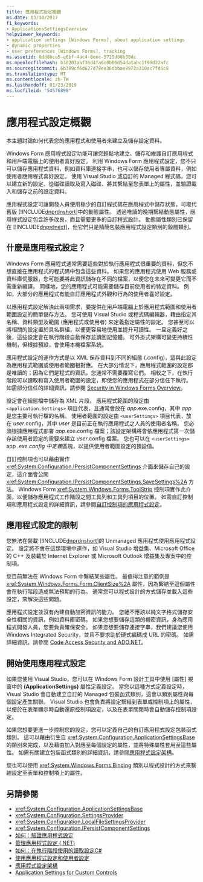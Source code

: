 ```yaml
---
title: 應用程式設定概觀
ms.date: 03/30/2017
f1_keywords:
- ApplicationsSettingsOverview
helpviewer_keywords:
- application settings [Windows Forms], about application settings
- dynamic properties
- user preferences [Windows Forms], tracking
ms.assetid: 0dd8bca5-a6bf-4ac4-8eec-5725d08b38dc
ms.openlocfilehash: b30203aaf36d4fa6c0b06d54da1abc1f99d22afc
ms.sourcegitcommit: 6b308cf6d627d78ee36dbbae8972a310ac7fd6c8
ms.translationtype: MT
ms.contentlocale: zh-TW
ms.lasthandoff: 01/23/2019
ms.locfileid: "54576898"
---
```

# <a name="application-settings-overview"></a>應用程式設定概觀
本主題討論如何代表您的應用程式和使用者來建立及儲存設定資料。  
  
 Windows Form 應用程式設定功能可讓您輕鬆地建立、儲存和維護自訂應用程式和用戶端電腦上的使用者喜好設定。 利用 Windows Form 應用程式設定，您不只可以儲存應用程式資料，例如資料庫連接字串，也可以儲存使用者專屬資料，例如使用者應用程式喜好設定。 使用 Visual Studio 或自訂的 Managed 程式碼，您可以建立新的設定、從磁碟讀取及寫入磁碟、將其繫結至您表單上的屬性，並驗證載入和儲存之前的設定資料。  
  
 應用程式設定可讓開發人員使用極少的自訂程式碼在應用程式中儲存狀態，可取代舊版 [!INCLUDE[dnprdnshort](../../../../includes/dnprdnshort-md.md)]中的動態屬性。 透過唯讀的晚期繫結動態屬性，應用程式設定包含許多改良，而且需要更多的自訂程式設計。 動態屬性類別已保留在 [!INCLUDE[dnprdnext](../../../../includes/dnprdnext-md.md)]，但它們只是精簡包裝應用程式設定類別的殼層類別。  
  
## <a name="what-are-application-settings"></a>什麼是應用程式設定？  
 Windows Form 應用程式通常需要這些對於執行應用程式很重要的資料，但您不想直接在應用程式的程式碼中包含這些資料。 如果您的應用程式使用 Web 服務或資料庫伺服器，您可能要將此資訊儲存在不同的檔案，以便您在未來可變更它而不需重新編譯。 同樣地，您的應用程式可能需要儲存目前使用者的特定資料。 例如，大部分的應用程式有能自訂應用程式外觀和行為的使用者喜好設定。  
  
 以應用程式設定解決此兩項需求，要提供在用戶端電腦上於應用程式範圍和使用者範圍設定的簡單儲存方法。 您可使用 Visual Studio 或程式碼編輯器，藉由指定其名稱、資料類型及範圍 (應用程式或使用者) 來定義指定屬性的設定。 您甚至可以將相關的設定置於具名群組，以便更容易地使用並提升可讀性。 一旦定義好之後，這些設定會在執行階段自動保存並讀回記憶體。 可外掛式架構可變更持續性機制，但根據預設，會使用本機檔案系統。  
  
 應用程式設定的運作方式是以 XML 保存資料到不同的組態 (.config)，這與此設定為應用程式範圍或使用者範圍相對應。 在大部分情況下，應用程式範圍的設定都是唯讀的；因為它們是程式的資訊，您通常不需要覆寫它們。 相較之下，在執行階段可以讀取和寫入使用者範圍的設定，即使您的應用程式在部分信任下執行。 如需部分信任的詳細資訊，請參閱 [Security in Windows Forms Overview](../../../../docs/framework/winforms/security-in-windows-forms-overview.md)。  
  
 設定會在組態檔中儲存為 XML 片段。 應用程式範圍的設定由 `<application.Settings>` 項目代表，且通常會放在 *app*.exe.config，其中 *app* 是您主要可執行檔的名稱。 使用者範圍的設定由 `<userSettings>` 項目代表，放在 *user*.config，其中 *user* 是目前正在執行應用程式之人員的使用者名稱。 您必須根據應用程式部署 *app*.exe.config 檔案；該設定架構將會依應用程式第一次儲存該使用者設定的需要來建立 *user*.config 檔案。 您也可以在 `<userSettings>` app *.exe.config 中定義*區塊，以提供使用者範圍設定的預設值。  
  
 自訂控制項也可以藉由實作 <xref:System.Configuration.IPersistComponentSettings> 介面來儲存自己的設定，這介面會公開 <xref:System.Configuration.IPersistComponentSettings.SaveSettings%2A> 方法。 Windows Form <xref:System.Windows.Forms.ToolStrip> 控制項實作此介面，以便儲存應用程式工作階段之間工具列和工具列項目的位置。 如需自訂控制項和應用程式設定的詳細資訊，請參閱[自訂控制項的應用程式設定](../../../../docs/framework/winforms/advanced/application-settings-for-custom-controls.md)。  
  
## <a name="limitations-of-application-settings"></a>應用程式設定的限制  
 您無法在裝載 [!INCLUDE[dnprdnshort](../../../../includes/dnprdnshort-md.md)]的 Unmanaged 應用程式使用應用程式設定。 設定將不會在這類環境中運作，如 Visual Studio 增益集、Microsoft Office 的 C++ 及裝載於 Internet Explorer 或 Microsoft Outlook 增益集及專案中的控制項。  
  
 您目前無法在 Windows Form 中繫結某些屬性。 最值得注意的範例是 <xref:System.Windows.Forms.Form.ClientSize%2A> 屬性，因為繫結至這個屬性會在執行階段造成無法預期的行為。 通常您可以程式設計的方式儲存並載入這些設定，來解決這些問題。  
  
 應用程式設定並沒有內建自動加密資訊的能力。 您絕不應該以純文字格式儲存安全性相關的資訊，例如資料庫密碼。 如果您想要儲存這類的機密資訊，身為應用程式開發人員，您要負責確保安全。 如果您想要儲存連接字串，我們建議您使用 Windows Integrated Security，並且不要求助於硬式編碼成 URL 的密碼。 如需詳細資訊，請參閱 [Code Access Security and ADO.NET](../../../../docs/framework/data/adonet/code-access-security.md)。  
  
## <a name="getting-started-with-application-settings"></a>開始使用應用程式設定  
 如果您使用 Visual Studio，您可以在 Windows Form 設計工具中使用 [屬性]  視窗中的 **(ApplicationSettings)** 屬性定義設定。 當您以這種方式定義設定時，Visual Studio 會自動建立自訂的 Managed 包裝函式類別，這會以類別屬性與每個設定產生關聯。 Visual Studio 也會負責將設定繫結到表單或控制項上的屬性，以便於在表單顯示時自動還原控制項設定，以及在表單關閉時會自動儲存控制項設定。  
  
 如果您想要更進一步控制您的設定，您可以定義自己的自訂應用程式設定包裝函式類別。 這可以藉由衍生自 <xref:System.Configuration.ApplicationSettingsBase>的類別來完成，以及藉由加入對應至每個設定的屬性，並將特殊屬性套用至這些屬性。 如需有關建立包裝函式類別的詳細資訊，請參閱[應用程式設定架構](../../../../docs/framework/winforms/advanced/application-settings-architecture.md)。  
  
 您也可以使用 <xref:System.Windows.Forms.Binding> 類別以程式設計的方式來繫結設定至表單和控制項上的屬性。  
  
## <a name="see-also"></a>另請參閱
- <xref:System.Configuration.ApplicationSettingsBase>
- <xref:System.Configuration.SettingsProvider>
- <xref:System.Configuration.LocalFileSettingsProvider>
- <xref:System.Configuration.IPersistComponentSettings>
- [如何：驗證應用程式設定](../../../../docs/framework/winforms/advanced/how-to-validate-application-settings.md)
- [管理應用程式設定 (.NET)](https://msdn.microsoft.com/library/35254321-ad14-47d9-b8c6-39ab3203c5d9)
- [如何：在執行階段使用的讀取設定C#](../../../../docs/framework/winforms/advanced/how-to-read-settings-at-run-time-with-csharp.md)
- [使用應用程式設定和使用者設定](../../../../docs/framework/winforms/advanced/using-application-settings-and-user-settings.md)
- [應用程式設定架構](../../../../docs/framework/winforms/advanced/application-settings-architecture.md)
- [Application Settings for Custom Controls](../../../../docs/framework/winforms/advanced/application-settings-for-custom-controls.md)

